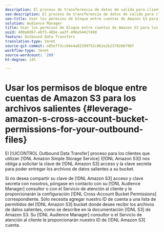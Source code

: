 ```yaml
---
description: El proceso de transferencia de datos de salida para clientes que utilizan Amazon Simple Almacenamiento Service (Amazon S3) requiere que pidamos la clave de acceso y la clave secreta de Amazon S3 para poder entregar los archivos de datos de salida a su bucket.
seo-description: El proceso de transferencia de datos de salida para clientes que utilizan Amazon Simple Almacenamiento Service (Amazon S3) requiere que pidamos la clave de acceso y la clave secreta de Amazon S3 para poder entregar los archivos de datos de salida a su bucket.
seo-title: Usar los permisos de bloque entre cuentas de Amazon S3 para los archivos salientes
solution: Audience Manager
title: Usar los permisos de bloque entre cuentas de Amazon S3 para los archivos salientes
uuid: 400a8d67-ebf3-48be-aa3f-498a5441f498
feature: Outbound Data Transfers
translation-type: tm+mt
source-git-commit: e05eff3cc04e4a82399752c862e2b2370286f96f
workflow-type: tm+mt
source-wordcount: '209'
ht-degree: 14%

---
```



# Usar los permisos de bloque entre cuentas de Amazon S3 para los archivos salientes {#leverage-amazon-s-cross-account-bucket-permissions-for-your-outbound-files}

El [!UICONTROL Outbound Data Transfer] proceso para los clientes que utilizan [!DNL Amazon Simple Storage Service] ([!DNL Amazon S3]) nos obliga a solicitar la clave de [!DNL Amazon S3] acceso y la clave secreta para poder entregar los archivos de datos salientes a su bucket.

Si no desea compartir su clave de [!DNL Amazon S3] acceso y clave secreta con nosotros, póngase en contacto con su [!DNL Audience Manager] consultor o con el Servicio de atención al cliente y le proporcionarán la configuración [!DNL Cross-Account Bucket Permissions] correspondiente. Sólo necesita agregar nuestro ID de cuenta a una lista de permitidos del [!DNL Amazon S3] bucket donde desee recibir los archivos de datos salientes, como se describe en la documentación [!DNL S3] de [](https://docs.aws.amazon.com/AmazonS3/latest/dev/example-walkthroughs-managing-access-example2.html)Amazon S3. Su [!DNL Audience Manager] consultor o el Servicio de atención al cliente le proporcionarán nuestro ID de [!DNL Amazon S3] cuenta.